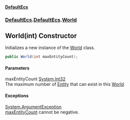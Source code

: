 #### [DefaultEcs](./index.md 'index')
### [DefaultEcs](./index.md 'index').[DefaultEcs](./DefaultEcs.md 'DefaultEcs').[World](./DefaultEcs-World.md 'DefaultEcs.World')
## World(int) Constructor
Initializes a new instance of the [World](./DefaultEcs-World.md 'DefaultEcs.World') class.  
```C#
public World(int maxEntityCount);
```
#### Parameters
<a name='DefaultEcs-World-World(int)-maxEntityCount'></a>
maxEntityCount [System.Int32](https://docs.microsoft.com/en-us/dotnet/api/System.Int32 'System.Int32')  
The maximum number of [Entity](./DefaultEcs-Entity.md 'DefaultEcs.Entity') that can exist in this [World](./DefaultEcs-World.md 'DefaultEcs.World').  
#### Exceptions
[System.ArgumentException](https://docs.microsoft.com/en-us/dotnet/api/System.ArgumentException 'System.ArgumentException')  
[maxEntityCount](#DefaultEcs-World-World(int)-maxEntityCount 'DefaultEcs.World.World(int).maxEntityCount') cannot be negative.  
